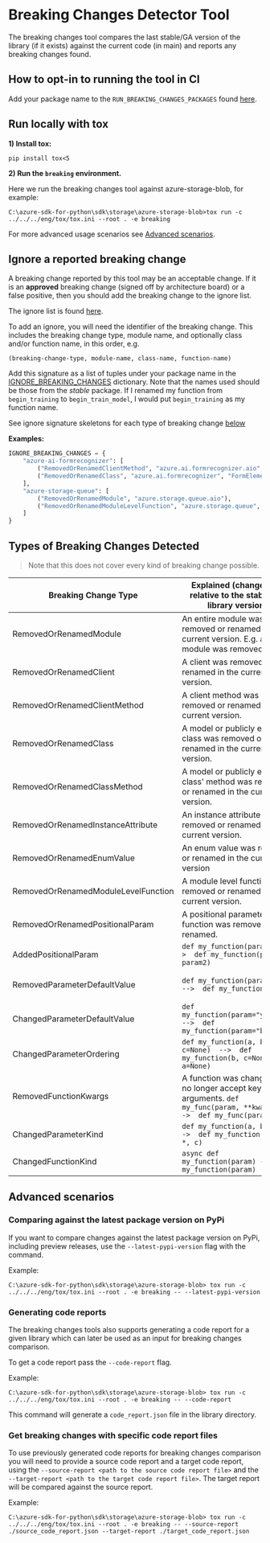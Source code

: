 # Breaking Changes Detector Tool

The breaking changes tool compares the last stable/GA version of the library (if it exists) against the current code
(in main) and reports any breaking changes found.

## How to opt-in to running the tool in CI

Add your package name to the `RUN_BREAKING_CHANGES_PACKAGES` found [here](https://github.com/Azure/azure-sdk-for-python/tree/main/scripts/breaking_changes_checker/breaking_changes_allowlist.py).

## Run locally with tox

**1) Install tox:**

`pip install tox<5`

**2) Run the `breaking` environment.**

Here we run the breaking changes tool against azure-storage-blob, for example:

`C:\azure-sdk-for-python\sdk\storage\azure-storage-blob>tox run -c ../../../eng/tox/tox.ini --root . -e breaking`

For more advanced usage scenarios see [Advanced scenarios](#advanced-scenarios).

## Ignore a reported breaking change

A breaking change reported by this tool may be an acceptable change. If it is an **approved** breaking change (signed off by architecture board)
or a false positive, then you should add the breaking change to the ignore list.

The ignore list is found [here](https://github.com/Azure/azure-sdk-for-python/tree/main/scripts/breaking_changes_checker/breaking_changes_allowlist.py).

To add an ignore, you will need the identifier of the breaking change. This includes the breaking change type,
module name, and optionally class and/or function name, in this order, e.g.

`(breaking-change-type, module-name, class-name, function-name)`

Add this signature as a list of tuples under your package name in the [IGNORE_BREAKING_CHANGES](https://github.com/Azure/azure-sdk-for-python/tree/main/scripts/breaking_changes_checker/breaking_changes_allowlist.py) dictionary.
Note that the names used should be those from the _stable_ package. If I renamed my function from `begin_training` to
`begin_train_model`, I would put `begin_training` as my function name.

See ignore signature skeletons for each type of breaking change [below](#types-of-breaking-changes-detected)

**Examples:**

```python
IGNORE_BREAKING_CHANGES = {
    "azure-ai-formrecognizer": [
        ("RemovedOrRenamedClientMethod", "azure.ai.formrecognizer.aio", "FormTrainingClient", "begin_training"),
        ("RemovedOrRenamedClass", "azure.ai.formrecognizer", "FormElement"),
    ],
    "azure-storage-queue": [
        ("RemovedOrRenamedModule", "azure.storage.queue.aio"),
        ("RemovedOrRenamedModuleLevelFunction", "azure.storage.queue", "generate_queue_sas")
    ]
}
```

## Types of Breaking Changes Detected

> Note that this does not cover every kind of breaking change possible.

| Breaking Change Type                | Explained (changes are relative to the stable/GA library version)                                                     | Ignore signature IF an approved breaking change or false positive                 |
| ----------------------------------- | --------------------------------------------------------------------------------------------------------------------- | --------------------------------------------------------------------------------- |
| RemovedOrRenamedModule              | An entire module was removed or renamed in the current version. E.g. `aio` module was removed.                        | ("RemovedOrRenamedModule", "module-name")                                         |
| RemovedOrRenamedClient              | A client was removed or renamed in the current version.                                                               | ("RemovedOrRenamedClient", "module-name", "client-name")                          |
| RemovedOrRenamedClientMethod        | A client method was removed or renamed in the current version.                                                        | ("RemovedOrRenamedClientMethod", "module-name", "client-name", "function-name")   |
| RemovedOrRenamedClass               | A model or publicly exposed class was removed or renamed in the current version.                                      | ("RemovedOrRenamedClass", "module-name", "class-name")                            |
| RemovedOrRenamedClassMethod         | A model or publicly exposed class' method was removed or renamed in the current version.                              | ("RemovedOrRenamedClassMethod", "module-name", "class-name", "function-name")     |
| RemovedOrRenamedInstanceAttribute   | An instance attribute was removed or renamed in the current version.                                                  | ("RemovedOrRenamedInstanceAttribute", "module-name", "class-name")                |
| RemovedOrRenamedEnumValue           | An enum value was removed or renamed in the current version                                                           | ("RemovedOrRenamedEnumValue", "module-name", "class-name")                        |
| RemovedOrRenamedModuleLevelFunction | A module level function was removed or renamed in the current version.                                                | ("RemovedOrRenamedModuleLevelFunction", "module-name", "function-name")           |
| RemovedOrRenamedPositionalParam     | A positional parameter on a function was removed or renamed.                                                          | ("RemovedOrRenamedPositionalParam", "module-name", "class-name", "function-name") |
| AddedPositionalParam                | `def my_function(param1)  -->  def my_function(param1, param2)`                                                       | ("AddedPositionalParam", "module-name", "class-name", "function-name")            |
| RemovedParameterDefaultValue        | `def my_function(param=None)  -->  def my_function(param)`                                                            | ("RemovedParameterDefaultValue", "module-name", "class-name", "function-name")    |
| ChangedParameterDefaultValue        | `def my_function(param="yellow")  -->  def my_function(param="blue")`                                                 | ("ChangedParameterDefaultValue", "module-name", "class-name", "function-name")    |
| ChangedParameterOrdering            | `def my_function(a, b, c=None)  -->  def my_function(b, c=None, a=None)`                                              | ("ChangedParameterOrdering", "module-name", "class-name", "function-name")        |
| RemovedFunctionKwargs               | A function was changed to no longer accept keyword arguments. `def my_func(param, **kwargs)  -->  def my_func(param)` | ("RemovedFunctionKwargs", "module-name", "class-name", "function-name")           |
| ChangedParameterKind                | `def my_function(a, b, c)  -->  def my_function(a, b, *, c)`                                                          | ("ChangedParameterKind", "module-name", "class-name", "function-name")            |
| ChangedFunctionKind                 | `async def my_function(param) ->  def my_function(param)`                                                             | ("ChangedFunctionKind", "module-name", "class-name", "function-name")             |

## Advanced scenarios

### Comparing against the latest package version on PyPi

If you want to compare changes against the latest package version on PyPi, including preview releases, use the `--latest-pypi-version` flag with the command.

Example:

```
C:\azure-sdk-for-python\sdk\storage\azure-storage-blob> tox run -c ../../../eng/tox/tox.ini --root . -e breaking -- --latest-pypi-version
```

### Generating code reports

The breaking changes tools also supports generating a code report for a given library which can later be used as an input for breaking changes comparison.

To get a code report pass the `--code-report` flag.

Example:

```
C:\azure-sdk-for-python\sdk\storage\azure-storage-blob> tox run -c ../../../eng/tox/tox.ini --root . -e breaking -- --code-report
```

This command will generate a `code_report.json` file in the library directory.

### Get breaking changes with specific code report files

To use previously generated code reports for breaking changes comparison you will need to provide a source code report and a target code report, using the `--source-report <path to the source code report file>` and the `--target-report <path to the target code report file>`. The target report will be compared against the source report.

Example:

```
C:\azure-sdk-for-python\sdk\storage\azure-storage-blob> tox run -c ../../../eng/tox/tox.ini --root . -e breaking -- --source-report ./source_code_report.json --target-report ./target_code_report.json
```
